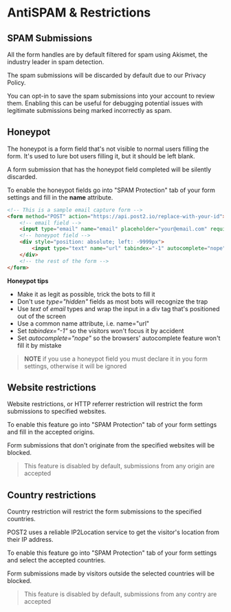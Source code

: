 # AntiSPAM & Restrictions

## SPAM Submissions

All the form handles are by default filtered for spam using Akismet, the industry leader in spam detection.

The spam submissions will be discarded by default due to our Privacy Policy.

You can opt-in to save the spam submissions into your account to review them. Enabling this can be useful for debugging potential issues with legitimate submissions being marked incorrectly as spam.

## Honeypot

The honeypot is a form field that's not visible to normal users filling the form. It's used to lure bot users filling it, but it should be left blank.

A form submission that has the honeypot field completed will be silently discarded.

To enable the honeypot fields go into "SPAM Protection" tab of your form settings and fill in the **name** attribute.

```html
<!-- This is a sample email capture form -->
<form method="POST" action="https://api.post2.io/replace-with-your-id">
    <!-- email field -->
    <input type="email" name="email" placeholder="your@email.com" required />
    <!-- honeypot field -->
    <div style="position: absolute; left: -9999px">
        <input type="text" name="url" tabindex="-1" autocomplete="nope" />
    </div>
    <!-- the rest of the form -->
</form>
```

**Honeypot tips**

-   Make it as legit as possible, trick the bots to fill it
-   Don't use _type="hidden"_ fields as most bots will recognize the trap
-   Use _text_ of _email_ types and wrap the input in a div tag that's positioned out of the screen
-   Use a common name attribute, i.e. name="url"
-   Set _tabindex="-1"_ so the visitors won't focus it by accident
-   Set _autocomplete="nope"_ so the browsers' autocomplete feature won't fill it by mistake

> **NOTE** if you use a honeypot field you must declare it in you form settings, otherwise it will be ignored

## Website restrictions

Website restrictions, or HTTP referrer restriction will restrict the form submissions to specified websites.

To enable this feature go into "SPAM Protection" tab of your form settings and fill in the accepted origins.

Form submissions that don't originate from the specified websites will be blocked.

> This feature is disabled by default, submissions from any origin are accepted

## Country restrictions

Country restriction will restrict the form submissions to the specified countries.

POST2 uses a reliable IP2Location service to get the visitor's location from their IP address.

To enable this feature go into "SPAM Protection" tab of your form settings and select the accepted countries.

Form submissions made by visitors outside the selected countries will be blocked.

> This feature is disabled by default, submissions from any contry are accepted
